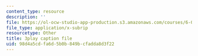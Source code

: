 ```yaml
---
content_type: resource
description: ''
file: https://ol-ocw-studio-app-production.s3.amazonaws.com/courses/6-00sc-introduction-to-computer-science-and-programming-spring-2011/98d4a5cdfa6d5b0b849bcfadda8d3f22_ggxY20cXql8.vtt
file_type: application/x-subrip
resourcetype: Other
title: 3play caption file
uid: 98d4a5cd-fa6d-5b0b-849b-cfadda8d3f22
---
```

